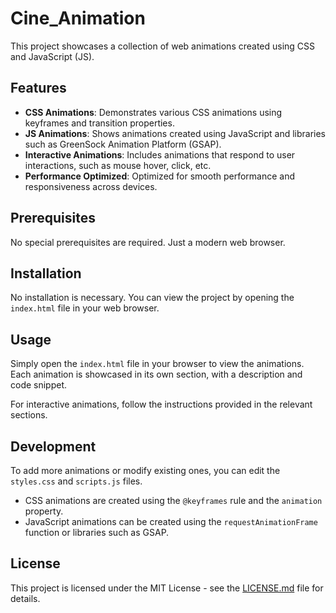 # Cine_Animation

This project showcases a collection of web animations created using CSS and JavaScript (JS).

## Features

- **CSS Animations**: Demonstrates various CSS animations using keyframes and transition properties.
- **JS Animations**: Shows animations created using JavaScript and libraries such as GreenSock Animation Platform (GSAP).
- **Interactive Animations**: Includes animations that respond to user interactions, such as mouse hover, click, etc.
- **Performance Optimized**: Optimized for smooth performance and responsiveness across devices.

## Prerequisites

No special prerequisites are required. Just a modern web browser.

## Installation

No installation is necessary. You can view the project by opening the `index.html` file in your web browser.

## Usage

Simply open the `index.html` file in your browser to view the animations. Each animation is showcased in its own section, with a description and code snippet.

For interactive animations, follow the instructions provided in the relevant sections.

## Development

To add more animations or modify existing ones, you can edit the `styles.css` and `scripts.js` files.

- CSS animations are created using the `@keyframes` rule and the `animation` property.
- JavaScript animations can be created using the `requestAnimationFrame` function or libraries such as GSAP.

## License

This project is licensed under the MIT License - see the [LICENSE.md](LICENSE.md) file for details.
